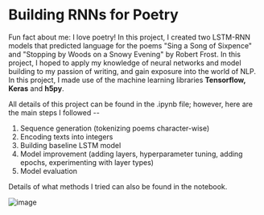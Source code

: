 # Building RNNs for Poetry

Fun fact about me: I love poetry! In this project, I created two LSTM-RNN models that predicted language for the poems "Sing a Song of Sixpence" and "Stopping by Woods on a Snowy Evening" by Robert Frost. In this project, I hoped to apply my knowledge of neural networks and model building to my passion of writing, and gain exposure into the world of NLP. In this project, I made use of the machine learning libraries **Tensorflow, Keras** and **h5py**. 

All details of this project can be found in the .ipynb file; however, here are the main steps I followed --

1) Sequence generation (tokenizing poems character-wise)
2) Encoding texts into integers
3) Building baseline LSTM model
4) Model improvement (adding layers, hyperparameter tuning, adding epochs, experimenting with layer types)
5) Model evaluation

Details of what methods I tried can also be found in the notebook. 

![image](https://github.com/user-attachments/assets/8a71ac99-1c47-44cb-96b9-8ce9bc3390ea)
